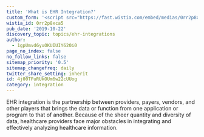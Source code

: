 ```yaml
---
title: 'What is EHR Integration?'
custom_form: '<script src="https://fast.wistia.com/embed/medias/0rr2p8xca5.jsonp" async></script><script src="https://fast.wistia.com/assets/external/E-v1.js" async></script><div class="wistia_responsive_padding" style="padding:56.25% 0 0 0;position:relative;"><div class="wistia_responsive_wrapper" style="height:100%;left:0;position:absolute;top:0;width:100%;"><div class="wistia_embed wistia_async_0rr2p8xca5 videoFoam=true" style="height:100%;position:relative;width:100%"><div class="wistia_swatch" style="height:100%;left:0;opacity:0;overflow:hidden;position:absolute;top:0;transition:opacity 200ms;width:100%;"><img src="https://fast.wistia.com/embed/medias/0rr2p8xca5/swatch" style="filter:blur(5px);height:100%;object-fit:contain;width:100%;" alt="" onload="this.parentNode.style.opacity=1;"/></div></div></div></div>'
wistia_id: 0rr2p8xca5
pub_date: '2019-10-22'
discovery_topic: topics/ehr-integrations
author:
  - 1gpUmvd6yuOKUIUIY620i0
page_no_index: false
no_follow_links: false
sitemap_priority: '0.5'
sitemap_changefreq: daily
twitter_share_setting: inherit
id: 4j00TFuRUkOUm6w22cUUog
category: integration
---
```

EHR integration is the partnership between providers, payers, vendors, and other players that brings the data or function from one application or program to that of another. Because of the sheer quantity and diversity of data, healthcare providers face major obstacles in integrating and effectively analyzing healthcare information.